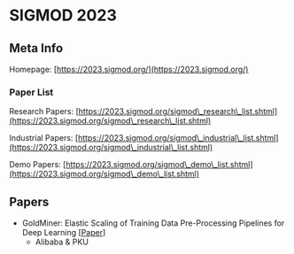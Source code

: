# SIGMOD 2023

## Meta Info

Homepage: [https://2023.sigmod.org/](https://2023.sigmod.org/)

### Paper List

Research Papers: [https://2023.sigmod.org/sigmod\_research\_list.shtml](https://2023.sigmod.org/sigmod\_research\_list.shtml)

Industrial Papers: [https://2023.sigmod.org/sigmod\_industrial\_list.shtml](https://2023.sigmod.org/sigmod\_industrial\_list.shtml)

Demo Papers: [https://2023.sigmod.org/sigmod\_demo\_list.shtml](https://2023.sigmod.org/sigmod\_demo\_list.shtml)

## Papers

* GoldMiner: Elastic Scaling of Training Data Pre-Processing Pipelines for Deep Learning \[[Paper](https://dl.acm.org/doi/10.1145/3589773)]
  * Alibaba & PKU
